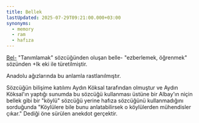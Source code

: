 ```yaml
---
title: Bellek
lastUpdated: 2025-07-29T09:21:00.000+03:00
synonyms:
  - memory
  - ram
  - hafıza
---
```

[Bel-](/sozluk/belmek) "Tanımlamak" sözcüğünden oluşan belle- "ezberlemek, öğrenmek" sözünden +Ik eki ile türetilmiştir.

Anadolu ağızlarında bu anlamla rastlanılmıştır.

Sözcüğün bilişime katılımı Aydın Köksal tarafından olmuştur ve Aydın Köksal'ın yaptığı sunumda bu sözcüğü kullanması üstüne bir Albay'ın niçin bellek gibi bir "köylü" sözcüğü yerine hafıza sözcüğünü kullanmadığını sorduğunda "Köylülere bile bunu anlatabilirsek o köylülerden mühendisler çıkar." Dediği öne sürülen anekdot gerçektir.
